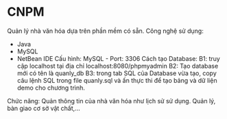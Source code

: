 # CNPM

Quản lý nhà văn hóa dựa trên phần mềm có sẵn.
Công nghệ sử dụng:
- Java
- MySQL
- NetBean IDE
Cấu hình:
MySQL - Port: 3306
Cách tạo Database: B1: truy cập localhost tại địa chỉ localhost:8080/phpmyadmin B2: Tạo database mới có tên là quanly_db
B3: trong tab SQL của Database vừa tạo, copy câu lệnh SQL trong file quanly.sql và ấn thực thi để tạo bảng và dữ liện demo 
cho chương trình.

Chức năng:
Quản thông tin của nhà văn hóa như lịch sử sử dụng. Quản lý, bàn giao cơ sở vật chất,...
